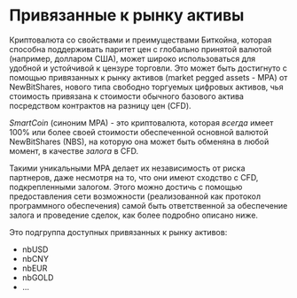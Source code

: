 # Привязанные к рынку активы

Криптовалюта со свойствами и преимуществами Биткойна, которая способна поддерживать паритет цен с глобально принятой валютой (например, долларом США), может широко использоваться для удобной и устойчивой к цензуре торговли. Это может быть достигнуто с помощью привязанных к рынку активов (market pegged assets - MPA) от NewBitShares, нового типа свободно торгуемых цифровых активов, чья стоимость привязана к стоимости обычного базового актива посредством контрактов на разницу цен (CFD).

*SmartCoin* (синоним MPA) - это криптовалюта, которая *всегда* имеет 100% или более своей стоимости обеспеченной основной валютой NewBitShares (NBS), на которую она может быть обменяна в любой момент, в качестве *залога* в CFD.

Такими уникальными MPA делает их независимость от риска партнеров, даже несмотря на то, что они имеют сходство с CFD, подкрепленными залогом. Этого можно достичь с помощью предоставления сети возможности (реализованной как протокол программного обеспечения) самой быть ответственной за обеспечение залога и проведение сделок, как более подробно описано ниже.

Это подгруппа доступных привязанных к рынку активов:

* nbUSD
* nbCNY
* nbEUR
* nbGOLD
* ...